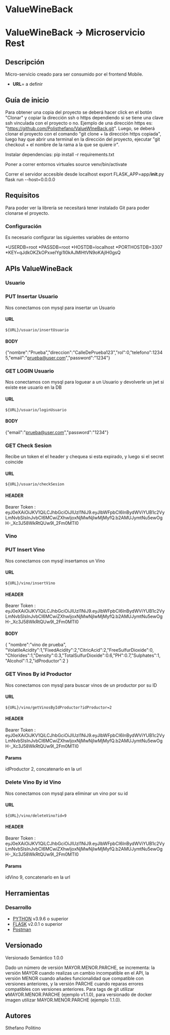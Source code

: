 # ValueWineBack
# ValueWineBack -> Microservicio Rest

## Descripción
Micro-servicio creado para ser consumido por el frontend Mobile.


* **URL**= a definir 


## Guía de inicio
Para obtener una copia del proyecto se deberá hacer click en el botón "Clonar" y copiar la dirección ssh o https dependiendo si se tiene una clave ssh vinculada con el proyecto o no. Ejemplo de una dirección https es: "https://github.com/Polisthefano/ValueWIneBack.git". Luego, se deberá clonar el proyecto con el comando "git clone + la dirección https copiada", luego hay que abrir una terminal en la dirección del proyecto, ejecutar "git checkout + el nombre de la rama a la que se quiere ir".

Instalar dependencias:
pip install -r requirements.txt

Poner a correr entornos virtuales
source venv/bin/activate

Correr el servidor accesible desde localhost
export FLASK_APP=app/__init__.py 
flask run --host=0.0.0.0

## Requisitos
Para poder ver la librería se necesitará tener instalado Git para poder clonarse el proyecto.

### Configuración
Es necesario configurar las siguientes variables de entorno

*USERDB=root
*PASSDB=root
*HOSTDB=localhost
*PORTHOSTDB=3307
*KEY=qJdkOKZkOPxxeIYgi1l0kAJMlHtVN9oKAjIH0gsQ


## APIs ValueWineBack

### Usuario 

### PUT Insertar Usuario

Nos conectamos con mysql para insertar un Usuario

#### URL
```
${URL}/usuario/insertUsuario
```

#### BODY

{"nombre":"Prueba","direccion":"CalleDePrueba123","rol":0,"telefono":12345,"email":"prueba@user.com","password":"1234"}

### GET LOGIN Usuario

Nos conectamos con mysql para loguear a un Usuario y devolverle un jwt si existe ese usuario en la DB

#### URL
```
${URL}/usuario/loginUsuario
```

#### BODY

{"email":"prueba@user.com","password":"1234"}

### GET Check Sesion

Recibe un token el el header y chequea si esta expirado, y luego si el secret coincide

#### URL
```
${URL}/usuario/checkSesion
```

#### HEADER

Bearer Token : eyJ0eXAiOiJKV1QiLCJhbGciOiJIUzI1NiJ9.eyJlbWFpbCI6InBydWViYUB1c2VyLmNvbSIsInJvbCI6MCwiZXhwIjoxNjMwNjIwMjMyfQ.b2AMUJymtNu5ewOgH-_Xc3J58WkRtQUw9l_2Fm0MTI0

### Vino

### PUT Insert Vino

Nos conectamos con mysql insertamos un Vino

#### URL
```
${URL}/vino/insertVino
```
#### HEADER

Bearer Token : eyJ0eXAiOiJKV1QiLCJhbGciOiJIUzI1NiJ9.eyJlbWFpbCI6InBydWViYUB1c2VyLmNvbSIsInJvbCI6MCwiZXhwIjoxNjMwNjIwMjMyfQ.b2AMUJymtNu5ewOgH-_Xc3J58WkRtQUw9l_2Fm0MTI0

#### BODY

{
    "nombre":"vino de prueba", "VolatileAcidity":1,"FixedAcidity":2,"CitricAcid":2,"FreeSulfurDioxide":0,
    "Chlorides":1,"Density":0.3,"TotalSulfurDioxide":0.6,"PH":0.7,"Sulphates":1, "Alcohol":1.2,"idProductor":2
}

### GET Vinos By id Productor

Nos conectamos con mysql para buscar vinos de un productor por su ID

#### URL
```
${URL}/vino/getVinosByIdProductor?idProductor=2
```
#### HEADER

Bearer Token : eyJ0eXAiOiJKV1QiLCJhbGciOiJIUzI1NiJ9.eyJlbWFpbCI6InBydWViYUB1c2VyLmNvbSIsInJvbCI6MCwiZXhwIjoxNjMwNjIwMjMyfQ.b2AMUJymtNu5ewOgH-_Xc3J58WkRtQUw9l_2Fm0MTI0

#### Params

idProductor 2, concatenarlo en la url

### Delete Vino By id Vino

Nos conectamos con mysql para eliminar un vino por su id

#### URL
```
${URL}/vino/deleteVino?id=9
```
#### HEADER

Bearer Token : eyJ0eXAiOiJKV1QiLCJhbGciOiJIUzI1NiJ9.eyJlbWFpbCI6InBydWViYUB1c2VyLmNvbSIsInJvbCI6MCwiZXhwIjoxNjMwNjIwMjMyfQ.b2AMUJymtNu5ewOgH-_Xc3J58WkRtQUw9l_2Fm0MTI0

#### Params

idVino 9, concatenarlo en la url

## Herramientas

### Desarrollo
* [PYTHON](https://www.python.org/) v3.9.6 o superior
* [FLASK](https://flask.palletsprojects.com) v2.0.1 o superior
* [Postman](https://www.postman.com/)

## Versionado
Versionado Semántico 1.0.0

Dado un número de versión MAYOR.MENOR.PARCHE, se incrementa:
la versión MAYOR cuando realizas un cambio incompatible en el API,
la versión MENOR cuando añades funcionalidad que compatible con versiones anteriores, y
la versión PARCHE cuando reparas errores compatibles con versiones anteriores.
Para tags de git utilizar **v**MAYOR.MENOR.PARCHE (ejemplo v1.1.0), para versionado de docker imagen utilizar MAYOR.MENOR.PARCHE (ejemplo 1.1.0).

## Autores
Sthefano Politino
